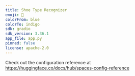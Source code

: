```yaml
---
title: Shoe Type Recognizer
emoji: 🦀
colorFrom: blue
colorTo: indigo
sdk: gradio
sdk_version: 3.36.1
app_file: app.py
pinned: false
license: apache-2.0
---
```


Check out the configuration reference at https://huggingface.co/docs/hub/spaces-config-reference
